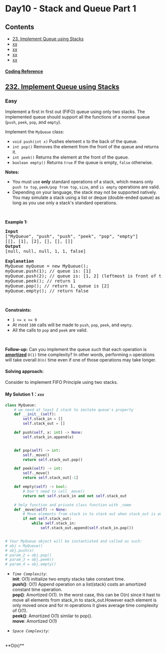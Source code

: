# Day10 - Stack and Queue Part 1

## Contents
* [23. Implement Queue using Stacks](#232)
* [xx](#)
* [xx](#)
* [xx](#)
* [xx](#)

#### [Coding Reference](https://programmercarl.com/0344.%E5%8F%8D%E8%BD%AC%E5%AD%97%E7%AC%A6%E4%B8%B2.html)

<h2 id = "232"><a href="https://leetcode.com/problems/implement-queue-using-stacks">232. Implement Queue using Stacks</a></h2><h3>Easy</h3><p>Implement a first in first out (FIFO) queue using only two stacks. The implemented queue should support all the functions of a normal queue (<code>push</code>, <code>peek</code>, <code>pop</code>, and <code>empty</code>).</p>

<p>Implement the <code>MyQueue</code> class:</p>

<ul>
	<li><code>void push(int x)</code> Pushes element x to the back of the queue.</li>
	<li><code>int pop()</code> Removes the element from the front of the queue and returns it.</li>
	<li><code>int peek()</code> Returns the element at the front of the queue.</li>
	<li><code>boolean empty()</code> Returns <code>true</code> if the queue is empty, <code>false</code> otherwise.</li>
</ul>

<p><strong>Notes:</strong></p>

<ul>
	<li>You must use <strong>only</strong> standard operations of a stack, which means only <code>push to top</code>, <code>peek/pop from top</code>, <code>size</code>, and <code>is empty</code> operations are valid.</li>
	<li>Depending on your language, the stack may not be supported natively. You may simulate a stack using a list or deque (double-ended queue) as long as you use only a stack&#39;s standard operations.</li>
</ul>

<p>&nbsp;</p>
<p><strong class="example">Example 1:</strong></p>

<pre>
<strong>Input</strong>
[&quot;MyQueue&quot;, &quot;push&quot;, &quot;push&quot;, &quot;peek&quot;, &quot;pop&quot;, &quot;empty&quot;]
[[], [1], [2], [], [], []]
<strong>Output</strong>
[null, null, null, 1, 1, false]

<strong>Explanation</strong>
MyQueue myQueue = new MyQueue();
myQueue.push(1); // queue is: [1]
myQueue.push(2); // queue is: [1, 2] (leftmost is front of the queue)
myQueue.peek(); // return 1
myQueue.pop(); // return 1, queue is [2]
myQueue.empty(); // return false
</pre>

<p>&nbsp;</p>
<p><strong>Constraints:</strong></p>

<ul>
	<li><code>1 &lt;= x &lt;= 9</code></li>
	<li>At most <code>100</code>&nbsp;calls will be made to <code>push</code>, <code>pop</code>, <code>peek</code>, and <code>empty</code>.</li>
	<li>All the calls to <code>pop</code> and <code>peek</code> are valid.</li>
</ul>

<p>&nbsp;</p>
<p><strong>Follow-up:</strong> Can you implement the queue such that each operation is <strong><a href="https://en.wikipedia.org/wiki/Amortized_analysis" target="_blank">amortized</a></strong> <code>O(1)</code> time complexity? In other words, performing <code>n</code> operations will take overall <code>O(n)</code> time even if one of those operations may take longer.</p>

#### Solving approach:
Consider to implement FIFO Principle using two stacks. 

#### My Solution 1：_`xxx`_
```python
class MyQueue:
    # we need at least 2 stack to imitate queue's property
    def __init__(self):
        self.stack_in = []
        self.stack_out = []

    def push(self, x: int) -> None:
        self.stack_in.append(x)


    def pop(self) -> int:
        self._move()
        return self.stack_out.pop()

    def peek(self) -> int:
        self._move()
        return self.stack_out[-1]

    def empty(self) -> bool:
        # Don't need to call _move()
        return not self.stack_in and not self.stack_out

    # help function and private class function with _name
    def _move(self) -> None:
        # Move elements from stack in to stack out when stack_out is empty
        if not self.stack_out:
            while self.stack_in:
                self.stack_out.append(self.stack_in.pop())


# Your MyQueue object will be instantiated and called as such:
# obj = MyQueue()
# obj.push(x)
# param_2 = obj.pop()
# param_3 = obj.peek()
# param_4 = obj.empty()

```
- *`Time Complexity`*:
  </br>
  __init__: O(1) initialize two empty stacks take constant time.</br>
  **push()**: O(1) Append operation on a list(stack) costs an amortized constant time operation.</br>
  **pop()**: Amortized O(1). In the worst case, this can be O(n) since it hast to move all elements from stack_in to stack_out.However each element is only moved once 
and for m operations it gives average time complexity of O(1).</br>
  **peek()**: Amortized O(1) similar to pop().</br>
  **move**: Amortized O(1)
   
- *`Space Complexity`*:
</br>
**O(n)**




